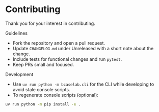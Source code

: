 Contributing
============

Thank you for your interest in contributing.

Guidelines
- Fork the repository and open a pull request.
- Update `CHANGELOG.md` under Unreleased with a short note about the change.
- Include tests for functional changes and run `pytest`.
- Keep PRs small and focused.

Development
- Use `uv run python -m bcaselab.cli` for the CLI while developing to avoid stale console scripts.
- To regenerate console scripts (optional):

```bash
uv run python -m pip install -e .
```
